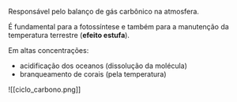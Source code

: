 Responsável pelo balanço de gás carbônico na atmosfera.

É fundamental para a fotossíntese e também para a manutenção da temperatura terrestre (**efeito estufa**).

Em altas concentrações:
- acidificação dos oceanos (dissolução da molécula)
- branqueamento de corais (pela temperatura)

![[ciclo_carbono.png]]
